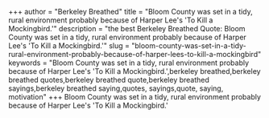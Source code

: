 +++
author = "Berkeley Breathed"
title = "Bloom County was set in a tidy, rural environment probably because of Harper Lee's 'To Kill a Mockingbird.'"
description = "the best Berkeley Breathed Quote: Bloom County was set in a tidy, rural environment probably because of Harper Lee's 'To Kill a Mockingbird.'"
slug = "bloom-county-was-set-in-a-tidy-rural-environment-probably-because-of-harper-lees-to-kill-a-mockingbird"
keywords = "Bloom County was set in a tidy, rural environment probably because of Harper Lee's 'To Kill a Mockingbird.',berkeley breathed,berkeley breathed quotes,berkeley breathed quote,berkeley breathed sayings,berkeley breathed saying,quotes, sayings,quote, saying, motivation"
+++
Bloom County was set in a tidy, rural environment probably because of Harper Lee's 'To Kill a Mockingbird.'
